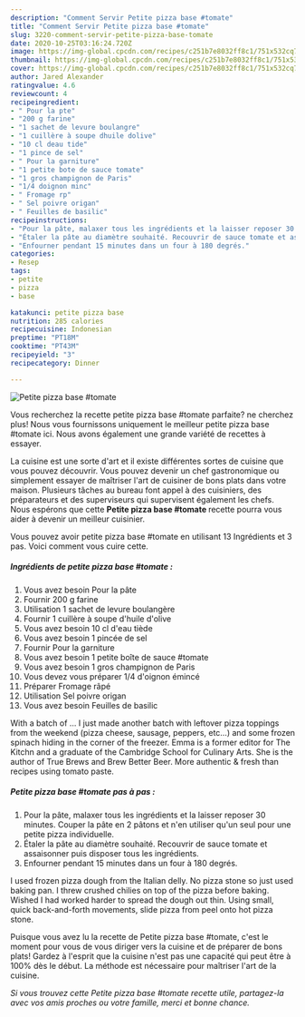 ```yaml
---
description: "Comment Servir Petite pizza base #tomate"
title: "Comment Servir Petite pizza base #tomate"
slug: 3220-comment-servir-petite-pizza-base-tomate
date: 2020-10-25T03:16:24.720Z
image: https://img-global.cpcdn.com/recipes/c251b7e8032ff8c1/751x532cq70/petite-pizza-base-tomate-photo-principale-de-la-recette.jpg
thumbnail: https://img-global.cpcdn.com/recipes/c251b7e8032ff8c1/751x532cq70/petite-pizza-base-tomate-photo-principale-de-la-recette.jpg
cover: https://img-global.cpcdn.com/recipes/c251b7e8032ff8c1/751x532cq70/petite-pizza-base-tomate-photo-principale-de-la-recette.jpg
author: Jared Alexander
ratingvalue: 4.6
reviewcount: 4
recipeingredient:
- " Pour la pte"
- "200 g farine"
- "1 sachet de levure boulangre"
- "1 cuillère à soupe dhuile dolive"
- "10 cl deau tide"
- "1 pince de sel"
- " Pour la garniture"
- "1 petite bote de sauce tomate"
- "1 gros champignon de Paris"
- "1/4 doignon minc"
- " Fromage rp"
- " Sel poivre origan"
- " Feuilles de basilic"
recipeinstructions:
- "Pour la pâte, malaxer tous les ingrédients et la laisser reposer 30 minutes. Couper la pâte en 2 pâtons et n&#39;en utiliser qu&#39;un seul pour une petite pizza individuelle."
- "Étaler la pâte au diamètre souhaité. Recouvrir de sauce tomate et assaisonner puis disposer tous les ingrédients."
- "Enfourner pendant 15 minutes dans un four à 180 degrés."
categories:
- Resep
tags:
- petite
- pizza
- base

katakunci: petite pizza base 
nutrition: 285 calories
recipecuisine: Indonesian
preptime: "PT18M"
cooktime: "PT43M"
recipeyield: "3"
recipecategory: Dinner

---
```



![Petite pizza base #tomate](https://img-global.cpcdn.com/recipes/c251b7e8032ff8c1/751x532cq70/petite-pizza-base-tomate-photo-principale-de-la-recette.jpg)

Vous recherchez la recette petite pizza base #tomate parfaite? ne cherchez plus! Nous vous fournissons uniquement le meilleur petite pizza base #tomate ici. Nous avons également une grande variété de recettes à essayer.

La cuisine est une sorte d'art et il existe différentes sortes de cuisine que vous pouvez découvrir. Vous pouvez devenir un chef gastronomique ou simplement essayer de maîtriser l'art de cuisiner de bons plats dans votre maison. Plusieurs tâches au bureau font appel à des cuisiniers, des préparateurs et des superviseurs qui supervisent également les chefs. Nous espérons que cette <strong> Petite pizza base #tomate </strong> recette pourra vous aider à devenir un meilleur cuisinier.

<!--inarticleads1-->

Vous pouvez avoir petite pizza base #tomate en utilisant 13 Ingrédients et 3 pas. Voici comment vous cuire cette.

##### Ingrédients de petite pizza base #tomate :

1. Vous avez besoin  Pour la pâte
1. Fournir 200 g farine
1. Utilisation 1 sachet de levure boulangère
1. Fournir 1 cuillère à soupe d&#39;huile d&#39;olive
1. Vous avez besoin 10 cl d&#39;eau tiède
1. Vous avez besoin 1 pincée de sel
1. Fournir  Pour la garniture
1. Vous avez besoin 1 petite boîte de sauce #tomate
1. Vous avez besoin 1 gros champignon de Paris
1. Vous devez vous préparer 1/4 d&#39;oignon émincé
1. Préparer  Fromage râpé
1. Utilisation  Sel poivre origan
1. Vous avez besoin  Feuilles de basilic


With a batch of … I just made another batch with leftover pizza toppings from the weekend (pizza cheese, sausage, peppers, etc…) and some frozen spinach hiding in the corner of the freezer. Emma is a former editor for The Kitchn and a graduate of the Cambridge School for Culinary Arts. She is the author of True Brews and Brew Better Beer. More authentic &amp; fresh than recipes using tomato paste. 

<!--inarticleads2-->

##### Petite pizza base #tomate pas à pas :

1. Pour la pâte, malaxer tous les ingrédients et la laisser reposer 30 minutes. Couper la pâte en 2 pâtons et n&#39;en utiliser qu&#39;un seul pour une petite pizza individuelle.
1. Étaler la pâte au diamètre souhaité. Recouvrir de sauce tomate et assaisonner puis disposer tous les ingrédients.
1. Enfourner pendant 15 minutes dans un four à 180 degrés.


I used frozen pizza dough from the Italian delly. No pizza stone so just used baking pan. I threw crushed chilies on top of the pizza before baking. Wished I had worked harder to spread the dough out thin. Using small, quick back-and-forth movements, slide pizza from peel onto hot pizza stone. 

<!--inarticleads1-->

<p>
Puisque vous avez lu la recette de Petite pizza base #tomate, c'est le moment pour vous de vous diriger vers la cuisine et de préparer de bons plats! Gardez à l'esprit que la cuisine n'est pas une capacité qui peut être à 100% dès le début. La méthode est nécessaire pour maîtriser l'art de la cuisine.
</p>

<p>
<i>Si vous trouvez cette Petite pizza base #tomate recette utile, partagez-la avec vos amis proches ou votre famille, merci et bonne chance.</i>
</p>
